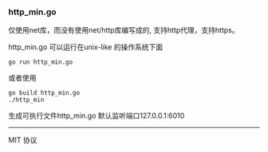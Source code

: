 ### http_min.go 
仅使用net库，而没有使用net/http库编写成的,
支持http代理，支持https。

http_min.go 可以运行在unix-like 的操作系统下面
```
go run http_min.go
```
或者使用
```
go build http_min.go
./http_min
```
生成可执行文件http_min.go 
默认监听端口127.0.0.1:6010

-----------
MIT 协议
